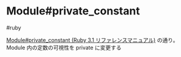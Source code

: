 # Module#private_constant
#ruby

[Module#private_constant (Ruby 3.1 リファレンスマニュアル)](https://docs.ruby-lang.org/ja/latest/method/Module/i/private_constant.html) の通り。
Module 内の定数の可視性を private に変更する
